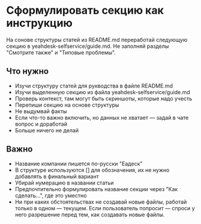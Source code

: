 # Сформулировать секцию как инструкцию
На сонове структуры статей из README.md переработай следующую секцию в yeahdesk-selfservice/guide.md. Не заполняй разделы "Смотрите также" и "Типовые проблемы".

## Что нужно
- Изучи структуру статей для рукводства в файле README.md
- Изучи выделенную секцию из файла yeahdesk-selfservice/guide.md
- Проверь контекст, там могут быть скриншоты, которые надо учесть
- Перепиши секцию на основе структуры
- Не выдумвай факты
- Если что-то важно включить, но данных не хватает — задай в чате вопрос и доработай
- Больше ничего не делай

## Важно
- Название компании пишется по-русски "Еадеск"
- В структуре используются [] для обозначения, их не нужно добавлять в финальный вариант
- Убирай нумерацию в названии статьи
- Предпочтительно формулировать название секции через "Как сделать…", где это уместно
- Ни при каких обстоятельствах не создавай новые файлы, работай только в одном — текущем. Если пользователь попросит — спроси у него разрешение перед тем, как создавать новые файлы.